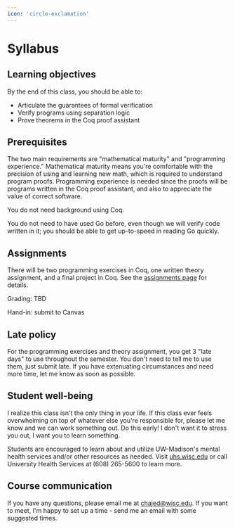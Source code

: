 ```yaml
---
icon: 'circle-exclamation'
---
```


# Syllabus

## Learning objectives

By the end of this class, you should be able to:

- Articulate the guarantees of formal verification
- Verify programs using separation logic
- Prove theorems in the Coq proof assistant

## Prerequisites

The two main requirements are "mathematical maturity" and "programming experience." Mathematical maturity means you're comfortable with the precision of using and learning new math, which is required to understand program proofs. Programming experience is needed since the proofs will be programs written in the Coq proof assistant, and also to appreciate the value of correct software.

You do not need background using Coq.

You do not need to have used Go before, even though we will verify code written in it; you should be able to get up-to-speed in reading Go quickly.

## Assignments

There will be two programming exercises in Coq, one written theory assignment, and a final project in Coq. See the [assignments page](./assignments/) for details.

Grading: TBD

Hand-in: submit to Canvas

## Late policy

For the programming exercises and theory assignment, you get 3 "late days" to use throughout the semester. You don't need to tell me to use them, just submit late. If you have extenuating circumstances and need more time, let me know as soon as possible.

## Student well-being

I realize this class isn't the only thing in your life. If this class ever feels overwhelming on top of whatever else you're responsible for, please let me know and we can work something out. Do this early! I don't want it to stress you out, I want you to learn something.

Students are encouraged to learn about and utilize UW-Madison's mental health services and/or other resources as needed. Visit [uhs.wisc.edu](https://www.uhs.wisc.edu/) or call University Health Services at (608) 265-5600 to learn more.

## Course communication

If you have any questions, please email me at <chajed@wisc.edu>. If you want to meet, I'm happy to set up a time - send me an email with some suggested times.
